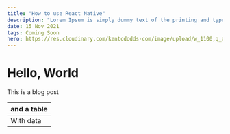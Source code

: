 ```yaml
---
title: "How to use React Native"
description: "Lorem Ipsum is simply dummy text of the printing and typesetting industry. Lorem Ipsum has been the industry's standard dummy text ever since the 1500s, when an unknown printer took a galley of type and scrambled it to make a type specimen book. "
date: 15 Nov 2021
tags: Coming Soon
hero: https://res.cloudinary.com/kentcdodds-com/image/upload/w_1100,q_auto,f_auto,b_rgb:e6e9ee/unsplash/photo-1534870439272-475575042b61
---
```


# Hello, World
This is a blog post

|and a table|
|-----------|
|With data|